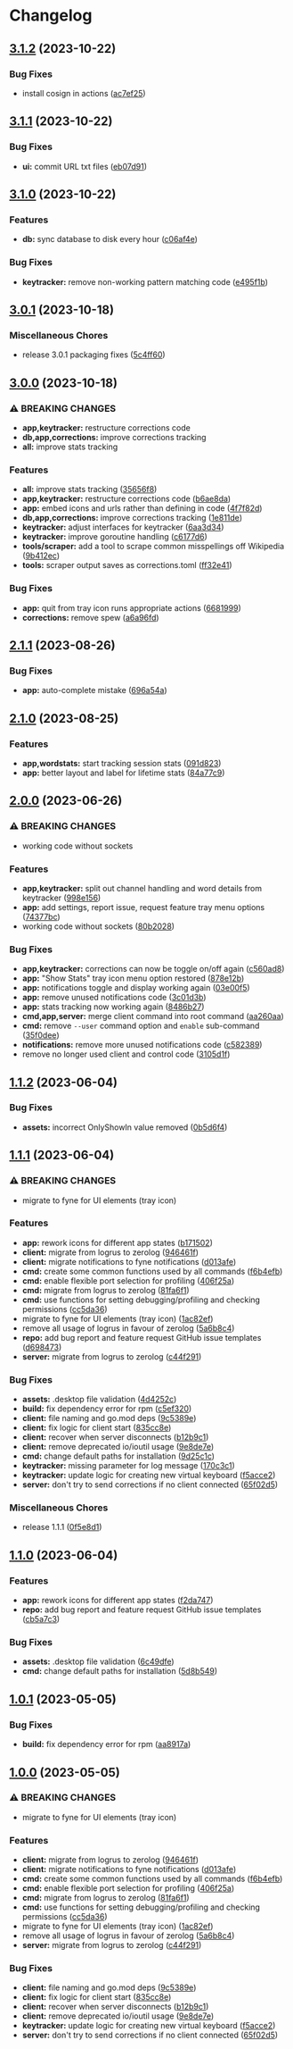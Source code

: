 # Changelog

## [3.1.2](https://github.com/joshuar/autocorrector/compare/v3.1.1...v3.1.2) (2023-10-22)


### Bug Fixes

* install cosign in actions ([ac7ef25](https://github.com/joshuar/autocorrector/commit/ac7ef25bbc1c131583807056c2d5494e05be8df7))

## [3.1.1](https://github.com/joshuar/autocorrector/compare/v3.1.0...v3.1.1) (2023-10-22)


### Bug Fixes

* **ui:** commit URL txt files ([eb07d91](https://github.com/joshuar/autocorrector/commit/eb07d915ce4e79cad6d0f1d0383d8d174e2f516c))

## [3.1.0](https://github.com/joshuar/autocorrector/compare/v3.0.1...v3.1.0) (2023-10-22)


### Features

* **db:** sync database to disk every hour ([c06af4e](https://github.com/joshuar/autocorrector/commit/c06af4eb3356d33ca14cd2270a53ab9e814329e9))


### Bug Fixes

* **keytracker:** remove non-working pattern matching code ([e495f1b](https://github.com/joshuar/autocorrector/commit/e495f1b7932273f2b9f8557eee121267898d238c))

## [3.0.1](https://github.com/joshuar/autocorrector/compare/v3.0.0...v3.0.1) (2023-10-18)


### Miscellaneous Chores

* release 3.0.1 packaging fixes ([5c4ff60](https://github.com/joshuar/autocorrector/commit/5c4ff60afaaa347224940c451845f3f2aa91fc4a))

## [3.0.0](https://github.com/joshuar/autocorrector/compare/v2.1.1...v3.0.0) (2023-10-18)


### ⚠ BREAKING CHANGES

* **app,keytracker:** restructure corrections code
* **db,app,corrections:** improve corrections tracking
* **all:** improve stats tracking

### Features

* **all:** improve stats tracking ([35656f8](https://github.com/joshuar/autocorrector/commit/35656f84684e7076509baab3b0b81b4fdb4bae90))
* **app,keytracker:** restructure corrections code ([b6ae8da](https://github.com/joshuar/autocorrector/commit/b6ae8daa5b6a16de960145a489212dc11bd9aa4f))
* **app:** embed icons and urls rather than defining in code ([4f7f82d](https://github.com/joshuar/autocorrector/commit/4f7f82deaf481f14c91a53c65d7a56ca23e68edb))
* **db,app,corrections:** improve corrections tracking ([1e811de](https://github.com/joshuar/autocorrector/commit/1e811de89dcce5eb5628ccfa89c2abbd63c36f3f))
* **keytracker:** adjust interfaces for keytracker ([6aa3d34](https://github.com/joshuar/autocorrector/commit/6aa3d3416ec94eb560d43b808a26fca0dfbc49c5))
* **keytracker:** improve goroutine handling ([c6177d6](https://github.com/joshuar/autocorrector/commit/c6177d6024e6ed5a309856625a76123a478f827f))
* **tools/scraper:** add a tool to scrape common misspellings off Wikipedia ([9b412ec](https://github.com/joshuar/autocorrector/commit/9b412ecf49b009360e93012ea4ead957835b533e))
* **tools:** scraper output saves as corrections.toml ([ff32e41](https://github.com/joshuar/autocorrector/commit/ff32e41db1b4596ca9fca71ee9cac1f5b1d17817))


### Bug Fixes

* **app:** quit from tray icon runs appropriate actions ([6681999](https://github.com/joshuar/autocorrector/commit/66819995b8d737740ef7f5ab9ea0027d5f4c3df6))
* **corrections:** remove spew ([a6a96fd](https://github.com/joshuar/autocorrector/commit/a6a96fdebd529c02d4b36116afc3560278929c12))

## [2.1.1](https://github.com/joshuar/autocorrector/compare/v2.1.0...v2.1.1) (2023-08-26)


### Bug Fixes

* **app:** auto-complete mistake ([696a54a](https://github.com/joshuar/autocorrector/commit/696a54a31b788d324715f3bfc039bf96b86ce57b))

## [2.1.0](https://github.com/joshuar/autocorrector/compare/v2.0.0...v2.1.0) (2023-08-25)


### Features

* **app,wordstats:** start tracking session stats ([091d823](https://github.com/joshuar/autocorrector/commit/091d823941cd683e875f8c31aec5eee7345ccc99))
* **app:** better layout and label for lifetime stats ([84a77c9](https://github.com/joshuar/autocorrector/commit/84a77c9c97260f9e4df3065b3b852b5652814585))

## [2.0.0](https://github.com/joshuar/autocorrector/compare/v1.1.2...v2.0.0) (2023-06-26)


### ⚠ BREAKING CHANGES

* working code without sockets

### Features

* **app,keytracker:** split out channel handling and word details from keytracker ([998e156](https://github.com/joshuar/autocorrector/commit/998e156a8efbc3f4fc4134df227556a80b862293))
* **app:** add settings, report issue, request feature tray menu options ([74377bc](https://github.com/joshuar/autocorrector/commit/74377bcd34e2e6fd846784c9cae05eda41d4cb86))
* working code without sockets ([80b2028](https://github.com/joshuar/autocorrector/commit/80b2028c49b937a1e7d55157f50b992e553f9937))


### Bug Fixes

* **app,keytracker:** corrections can now be toggle on/off again ([c560ad8](https://github.com/joshuar/autocorrector/commit/c560ad8ab996d0a5e125a474f1da542becce91bc))
* **app:** "Show Stats" tray icon menu option restored ([878e12b](https://github.com/joshuar/autocorrector/commit/878e12b6505d35d6470f919369db9071d59bed44))
* **app:** notifications toggle and display working again ([03e00f5](https://github.com/joshuar/autocorrector/commit/03e00f5d2773f22bc4e9fb27aa8fbaa3a31f14c6))
* **app:** remove unused notifications code ([3c01d3b](https://github.com/joshuar/autocorrector/commit/3c01d3bd0ee410eecdde36acb85f3f981ce17dfa))
* **app:** stats tracking now working again ([8486b27](https://github.com/joshuar/autocorrector/commit/8486b27c0ae2b14dd3dce0e67cb16d49c88b01cd))
* **cmd,app,server:** merge client command into root command ([aa260aa](https://github.com/joshuar/autocorrector/commit/aa260aa1d577a0126157677931b1cef6c49166f8))
* **cmd:** remove `--user` command option and `enable` sub-command ([35f0dee](https://github.com/joshuar/autocorrector/commit/35f0dee26964a49f5a223a4832e3723dcdf94091))
* **notifications:** remove more unused notifications code ([c582389](https://github.com/joshuar/autocorrector/commit/c58238908c5524190782ed053130315ab47e61cd))
* remove no longer used client and control code ([3105d1f](https://github.com/joshuar/autocorrector/commit/3105d1f9dd85e3609e17c6fc9334e383d7c13081))

## [1.1.2](https://github.com/joshuar/autocorrector/compare/v1.1.1...v1.1.2) (2023-06-04)


### Bug Fixes

* **assets:** incorrect OnlyShowIn value removed ([0b5d6f4](https://github.com/joshuar/autocorrector/commit/0b5d6f4ac9a3e4b6dfa36d6978112c10f2bf3fe5))

## [1.1.1](https://github.com/joshuar/autocorrector/compare/v0.4.9...v1.1.1) (2023-06-04)


### ⚠ BREAKING CHANGES

* migrate to fyne for UI elements (tray icon)

### Features

* **app:** rework icons for different app states ([b171502](https://github.com/joshuar/autocorrector/commit/b171502f866d9012d7f7e94c15431abdc4dc919a))
* **client:** migrate from logrus to zerolog ([946461f](https://github.com/joshuar/autocorrector/commit/946461f1968fc17e95e4af1e8ab863fc2c0734ed))
* **client:** migrate notifications to fyne notifications ([d013afe](https://github.com/joshuar/autocorrector/commit/d013afee796f542628c6ebce5d6ac06f5ccaeb2b))
* **cmd:** create some common functions used by all commands ([f6b4efb](https://github.com/joshuar/autocorrector/commit/f6b4efbadb2b5412fd4670b63019e8e564eef950))
* **cmd:** enable flexible port selection for profiling ([406f25a](https://github.com/joshuar/autocorrector/commit/406f25ab7e0ea835bbac671e6c1e505c1e1a5cdc))
* **cmd:** migrate from logrus to zerolog ([81fa6f1](https://github.com/joshuar/autocorrector/commit/81fa6f17cdfa9bd865072e4c0a0593018bda26d4))
* **cmd:** use functions for setting debugging/profiling and checking permissions ([cc5da36](https://github.com/joshuar/autocorrector/commit/cc5da366458bfb57414f66d3e42682ade894a111))
* migrate to fyne for UI elements (tray icon) ([1ac82ef](https://github.com/joshuar/autocorrector/commit/1ac82ef34a65b94d11197016249fab6636389631))
* remove all usage of logrus in favour of zerolog ([5a6b8c4](https://github.com/joshuar/autocorrector/commit/5a6b8c4e191fcf05a32afa118739725ea9272f1a))
* **repo:** add bug report and feature request GitHub issue templates ([d698473](https://github.com/joshuar/autocorrector/commit/d698473ccff2083f0de7ed197726d0a213a9719d))
* **server:** migrate from logrus to zerolog ([c44f291](https://github.com/joshuar/autocorrector/commit/c44f2910115b522a86879d52b3231441beaa453d))


### Bug Fixes

* **assets:** .desktop file validation ([4d4252c](https://github.com/joshuar/autocorrector/commit/4d4252c27eccfefece2aae70f1fbebf102368405))
* **build:** fix dependency error for rpm ([c5ef320](https://github.com/joshuar/autocorrector/commit/c5ef320b46f2b9036024df65b2952fa4d184e7e7))
* **client:** file naming and go.mod deps ([9c5389e](https://github.com/joshuar/autocorrector/commit/9c5389ec657172fb06ae27ee8258394251b93f41))
* **client:** fix logic for client start ([835cc8e](https://github.com/joshuar/autocorrector/commit/835cc8e41eedf351d8b0bbd3ee8839bbb97b1501))
* **client:** recover when server disconnects ([b12b9c1](https://github.com/joshuar/autocorrector/commit/b12b9c1b1ea5f2732eed3f1b7fa460082f2763f1))
* **client:** remove deprecated io/ioutil usage ([9e8de7e](https://github.com/joshuar/autocorrector/commit/9e8de7e805845237257db64a71eb7f3504856f8b))
* **cmd:** change default paths for installation ([9d25c1c](https://github.com/joshuar/autocorrector/commit/9d25c1c66cd3489486c9d7a23817b12a40611341))
* **keytracker:** missing parameter for log message ([170c3c1](https://github.com/joshuar/autocorrector/commit/170c3c1ed6b1fa080f1014d6981c9345b5c8e4b5))
* **keytracker:** update logic for creating new virtual keyboard ([f5acce2](https://github.com/joshuar/autocorrector/commit/f5acce28d2929a82d4668e920585b38d7269d668))
* **server:** don't try to send corrections if no client connected ([65f02d5](https://github.com/joshuar/autocorrector/commit/65f02d55a50ea7abf1c390d74845983ba5d7da4f))


### Miscellaneous Chores

* release 1.1.1 ([0f5e8d1](https://github.com/joshuar/autocorrector/commit/0f5e8d11c609c2b373e7cf0a2058003e7727e2dc))

## [1.1.0](https://github.com/joshuar/autocorrector/compare/v1.0.1...v1.1.0) (2023-06-04)


### Features

* **app:** rework icons for different app states ([f2da747](https://github.com/joshuar/autocorrector/commit/f2da747c3b7716213bed863a38291039db71a2cb))
* **repo:** add bug report and feature request GitHub issue templates ([cb5a7c3](https://github.com/joshuar/autocorrector/commit/cb5a7c316631d1d9a0c719e4b2e11684a8509eda))


### Bug Fixes

* **assets:** .desktop file validation ([6c49dfe](https://github.com/joshuar/autocorrector/commit/6c49dfe3a7fcab80e0af76ff8d1e92202b352102))
* **cmd:** change default paths for installation ([5d8b549](https://github.com/joshuar/autocorrector/commit/5d8b549635ef79a4bf6c07a0523e264076518b22))

## [1.0.1](https://github.com/joshuar/autocorrector/compare/v1.0.0...v1.0.1) (2023-05-05)


### Bug Fixes

* **build:** fix dependency error for rpm ([aa8917a](https://github.com/joshuar/autocorrector/commit/aa8917a581127b58415c6511d9fa0e537ce4e3d2))

## [1.0.0](https://github.com/joshuar/autocorrector/compare/v0.4.9...v1.0.0) (2023-05-05)


### ⚠ BREAKING CHANGES

* migrate to fyne for UI elements (tray icon)

### Features

* **client:** migrate from logrus to zerolog ([946461f](https://github.com/joshuar/autocorrector/commit/946461f1968fc17e95e4af1e8ab863fc2c0734ed))
* **client:** migrate notifications to fyne notifications ([d013afe](https://github.com/joshuar/autocorrector/commit/d013afee796f542628c6ebce5d6ac06f5ccaeb2b))
* **cmd:** create some common functions used by all commands ([f6b4efb](https://github.com/joshuar/autocorrector/commit/f6b4efbadb2b5412fd4670b63019e8e564eef950))
* **cmd:** enable flexible port selection for profiling ([406f25a](https://github.com/joshuar/autocorrector/commit/406f25ab7e0ea835bbac671e6c1e505c1e1a5cdc))
* **cmd:** migrate from logrus to zerolog ([81fa6f1](https://github.com/joshuar/autocorrector/commit/81fa6f17cdfa9bd865072e4c0a0593018bda26d4))
* **cmd:** use functions for setting debugging/profiling and checking permissions ([cc5da36](https://github.com/joshuar/autocorrector/commit/cc5da366458bfb57414f66d3e42682ade894a111))
* migrate to fyne for UI elements (tray icon) ([1ac82ef](https://github.com/joshuar/autocorrector/commit/1ac82ef34a65b94d11197016249fab6636389631))
* remove all usage of logrus in favour of zerolog ([5a6b8c4](https://github.com/joshuar/autocorrector/commit/5a6b8c4e191fcf05a32afa118739725ea9272f1a))
* **server:** migrate from logrus to zerolog ([c44f291](https://github.com/joshuar/autocorrector/commit/c44f2910115b522a86879d52b3231441beaa453d))


### Bug Fixes

* **client:** file naming and go.mod deps ([9c5389e](https://github.com/joshuar/autocorrector/commit/9c5389ec657172fb06ae27ee8258394251b93f41))
* **client:** fix logic for client start ([835cc8e](https://github.com/joshuar/autocorrector/commit/835cc8e41eedf351d8b0bbd3ee8839bbb97b1501))
* **client:** recover when server disconnects ([b12b9c1](https://github.com/joshuar/autocorrector/commit/b12b9c1b1ea5f2732eed3f1b7fa460082f2763f1))
* **client:** remove deprecated io/ioutil usage ([9e8de7e](https://github.com/joshuar/autocorrector/commit/9e8de7e805845237257db64a71eb7f3504856f8b))
* **keytracker:** update logic for creating new virtual keyboard ([f5acce2](https://github.com/joshuar/autocorrector/commit/f5acce28d2929a82d4668e920585b38d7269d668))
* **server:** don't try to send corrections if no client connected ([65f02d5](https://github.com/joshuar/autocorrector/commit/65f02d55a50ea7abf1c390d74845983ba5d7da4f))
